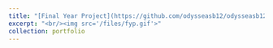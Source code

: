 ```yaml
---
title: "[Final Year Project](https://github.com/odysseasb12/odysseasb12.github.io/blob/master/files/annotated-FInal%20Submission%20FYP-1.pdf)"
excerpt: "<br/><img src='/files/fyp.gif'>"
collection: portfolio
---
```

